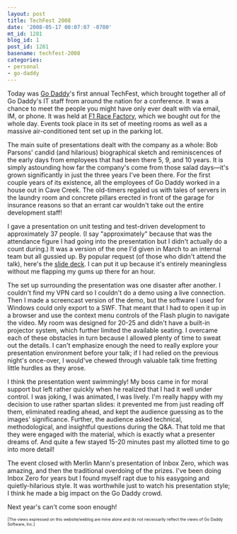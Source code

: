 ```yaml
---
layout: post
title: TechFest 2008
date: '2008-05-17 00:07:07 -0700'
mt_id: 1281
blog_id: 1
post_id: 1281
basename: techfest-2008
categories:
- personal
- go-daddy
---
```

<p>
Today was <a href="http://www.godaddy.com/">Go Daddy</a>'s first annual TechFest, which brought together all of Go Daddy's IT staff from around the nation for a conference. It was a chance to meet the people you might have only ever dealt with via email, IM, or phone. It was held at <a href="http://www.f1racefactory.com/">F1 Race Factory</a>, which we bought out for the whole day. Events took place in its set of meeting rooms as well as a massive air-conditioned tent set up in the parking lot.
</p>
<p>
The main suite of presentations dealt with the company as a whole: Bob Parsons' candid (and hilarious) biographical sketch and reminiscences of the early days from employees that had been there 5, 9, and 10 years. It is simply astounding how far the company's come from those salad days&#x2014;it's grown significantly in just the three years I've been there. For the first couple years of its existence, all the employees of Go Daddy worked in a house out in Cave Creek. The old-timers regaled us with tales of servers in the laundry room and concrete pillars erected in front of the garage for insurance reasons so that an errant car wouldn't take out the entire development staff!
</p>
<p>
I gave a presentation on unit testing and test-driven development to approximately 37 people. (I say "approximately" because that was the attendance figure I had going into the presentation but I didn't actually do a count during.) It was a version of the one I'd given in March to an internal team but all gussied up. By popular request (of those who didn't attend the talk), here's the <a href="http://www.foundontheweb.org/wp-content/uploads/general/TDD4GDD.swf" rel="nofollow noindex">slide deck</a>. I can put it up because it's entirely meaningless without me flapping my gums up there for an hour.
</p>
<p>
The set up surrounding the presentation was one disaster after another. I couldn't find my VPN card so I couldn't do a demo using a live connection. Then I made a screencast version of the demo, but the software I used for Windows could only export to a SWF. That meant that I had to open it up in a browser and use the context menu controls of the Flash plugin to navigate the video. My room was designed for 20-25 and didn't have a built-in projector system, which further limited the available seating. I overcame each of these obstacles in turn because I allowed plenty of time to sweat out the details. I can't emphasize enough the need to really explore your presentation environment before your talk; if I had relied on the previous night's once-over, I would've chewed through valuable talk time fretting little hurdles as they arose.
</p>
<p>
I think the presentation went swimmingly! My boss came in for moral support but left rather quickly when he realized that I had it well under control. I was joking, I was animated, I was lively. I'm really happy with my decision to use rather spartan slides: it prevented me from just reading off them, eliminated reading ahead, and kept the audience guessing as to the images' significance. Further, the audience asked technical, methodological, and insightful questions during the Q&amp;A. That told me that they were engaged with the material, which is exactly what a presenter dreams of. And quite a few stayed 15-20 minutes past my allotted time to go into more detail!
</p>
<p>
The event closed with Merlin Mann's presentation of Inbox Zero, which was amazing, and then the traditional overdoing of the prizes. I've been doing Inbox Zero for years but I found myself rapt due to his easygoing and quietly-hilarious style. It was worthwhile just to watch his presentation style; I think he made a big impact on the Go Daddy crowd.
</p>
<p>
Next year's can't come soon enough!
</p>
<p style="font-size:xx-small;">
[The views expressed on this website/weblog are mine alone and do not necessarily reflect the views of Go Daddy Software, Inc.]
</p>

